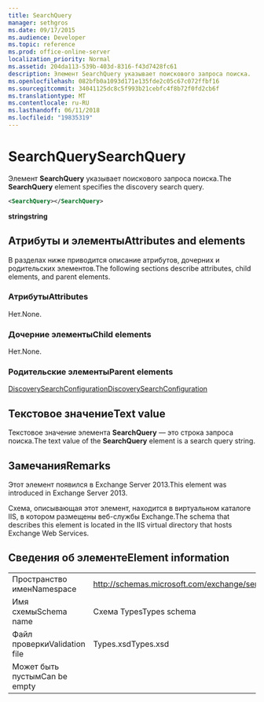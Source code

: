 ```yaml
---
title: SearchQuery
manager: sethgros
ms.date: 09/17/2015
ms.audience: Developer
ms.topic: reference
ms.prod: office-online-server
localization_priority: Normal
ms.assetid: 204da113-539b-403d-8316-f43d7428fc61
description: Элемент SearchQuery указывает поискового запроса поиска.
ms.openlocfilehash: 082bfb0a1093d171e135fde2c05c67c072ffbf16
ms.sourcegitcommit: 34041125dc8c5f993b21cebfc4f8b72f0fd2cb6f
ms.translationtype: MT
ms.contentlocale: ru-RU
ms.lasthandoff: 06/11/2018
ms.locfileid: "19835319"
---
```

# <a name="searchquery"></a><span data-ttu-id="2f134-103">SearchQuery</span><span class="sxs-lookup"><span data-stu-id="2f134-103">SearchQuery</span></span>

<span data-ttu-id="2f134-104">Элемент **SearchQuery** указывает поискового запроса поиска.</span><span class="sxs-lookup"><span data-stu-id="2f134-104">The **SearchQuery** element specifies the discovery search query.</span></span> 
  
```XML
<SearchQuery></SearchQuery>
```

 <span data-ttu-id="2f134-105">**string**</span><span class="sxs-lookup"><span data-stu-id="2f134-105">**string**</span></span>
## <a name="attributes-and-elements"></a><span data-ttu-id="2f134-106">Атрибуты и элементы</span><span class="sxs-lookup"><span data-stu-id="2f134-106">Attributes and elements</span></span>

<span data-ttu-id="2f134-107">В разделах ниже приводится описание атрибутов, дочерних и родительских элементов.</span><span class="sxs-lookup"><span data-stu-id="2f134-107">The following sections describe attributes, child elements, and parent elements.</span></span>
  
### <a name="attributes"></a><span data-ttu-id="2f134-108">Атрибуты</span><span class="sxs-lookup"><span data-stu-id="2f134-108">Attributes</span></span>

<span data-ttu-id="2f134-109">Нет.</span><span class="sxs-lookup"><span data-stu-id="2f134-109">None.</span></span>
  
### <a name="child-elements"></a><span data-ttu-id="2f134-110">Дочерние элементы</span><span class="sxs-lookup"><span data-stu-id="2f134-110">Child elements</span></span>

<span data-ttu-id="2f134-111">Нет.</span><span class="sxs-lookup"><span data-stu-id="2f134-111">None.</span></span>
  
### <a name="parent-elements"></a><span data-ttu-id="2f134-112">Родительские элементы</span><span class="sxs-lookup"><span data-stu-id="2f134-112">Parent elements</span></span>

[<span data-ttu-id="2f134-113">DiscoverySearchConfiguration</span><span class="sxs-lookup"><span data-stu-id="2f134-113">DiscoverySearchConfiguration</span></span>](discoverysearchconfiguration.md)
  
## <a name="text-value"></a><span data-ttu-id="2f134-114">Текстовое значение</span><span class="sxs-lookup"><span data-stu-id="2f134-114">Text value</span></span>

<span data-ttu-id="2f134-115">Текстовое значение элемента **SearchQuery** — это строка запроса поиска.</span><span class="sxs-lookup"><span data-stu-id="2f134-115">The text value of the **SearchQuery** element is a search query string.</span></span> 
  
## <a name="remarks"></a><span data-ttu-id="2f134-116">Замечания</span><span class="sxs-lookup"><span data-stu-id="2f134-116">Remarks</span></span>

<span data-ttu-id="2f134-117">Этот элемент появился в Exchange Server 2013.</span><span class="sxs-lookup"><span data-stu-id="2f134-117">This element was introduced in Exchange Server 2013.</span></span>
  
<span data-ttu-id="2f134-118">Схема, описывающая этот элемент, находится в виртуальном каталоге IIS, в котором размещены веб-службы Exchange.</span><span class="sxs-lookup"><span data-stu-id="2f134-118">The schema that describes this element is located in the IIS virtual directory that hosts Exchange Web Services.</span></span>
  
## <a name="element-information"></a><span data-ttu-id="2f134-119">Сведения об элементе</span><span class="sxs-lookup"><span data-stu-id="2f134-119">Element information</span></span>

|||
|:-----|:-----|
|<span data-ttu-id="2f134-120">Пространство имен</span><span class="sxs-lookup"><span data-stu-id="2f134-120">Namespace</span></span>  <br/> |http://schemas.microsoft.com/exchange/services/2006/types  <br/> |
|<span data-ttu-id="2f134-121">Имя схемы</span><span class="sxs-lookup"><span data-stu-id="2f134-121">Schema name</span></span>  <br/> |<span data-ttu-id="2f134-122">Схема Types</span><span class="sxs-lookup"><span data-stu-id="2f134-122">Types schema</span></span>  <br/> |
|<span data-ttu-id="2f134-123">Файл проверки</span><span class="sxs-lookup"><span data-stu-id="2f134-123">Validation file</span></span>  <br/> |<span data-ttu-id="2f134-124">Types.xsd</span><span class="sxs-lookup"><span data-stu-id="2f134-124">Types.xsd</span></span>  <br/> |
|<span data-ttu-id="2f134-125">Может быть пустым</span><span class="sxs-lookup"><span data-stu-id="2f134-125">Can be empty</span></span>  <br/> ||
   

